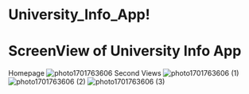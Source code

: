 # University_Info_App!

# ScreenView of University Info App
Homepage
![photo1701763606](https://github.com/ruman-dev/University_Info_App/assets/100184592/60959a2f-afbf-4c86-93d6-8651d3526d43)
Second Views
![photo1701763606 (1)](https://github.com/ruman-dev/University_Info_App/assets/100184592/699c38cf-cd76-4345-b3ec-3684a93d23ec)
![photo1701763606 (2)](https://github.com/ruman-dev/University_Info_App/assets/100184592/13685209-266c-45a3-a51a-2b4e62c9b19b)
![photo1701763606 (3)](https://github.com/ruman-dev/University_Info_App/assets/100184592/82c0f44a-16da-413f-8ac4-e7c0a19e135f)
